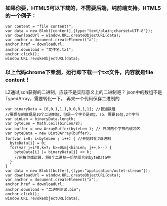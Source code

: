 ### 如果你要，HTML5可以下载的，不需要后端，纯前端支持。HTML5的一个例子：

```
var content = "file content!";
var data = new Blob([content],{type:"text/plain;charset=UTF-8"});
var downloadUrl = window.URL.createObjectURL(data);
var anchor = document.createElement("a");
anchor.href = downloadUrl;
anchor.download = "文件名.txt";
anchor.click();
window.URL.revokeObjectURL(data); 
```

### 以上代码chrome下亲测，运行即下载一个txt文件，内容就是file content！
LZ通过json获得的二进制，应该不是实际意义上的二进制吧？
json中的数组不是TypedArray，需要转化一下。
再来一个代码保存二进制的

```
var binaryData = [0,0,1,1,1,0,0,0,1,1]; //普通数组
//要保存的数据是10个二进制位，但是一个字节是8位，so，需要16位,2个字节
var binLen = binaryData.length;
var byteLen = Math.ceil(binLen/8);
var buffer = new ArrayBuffer(byteLen ); // 开辟两个字节的缓冲区
var byteData = new Uint8Array(buffer);
for(var i=0; i<byteLen ; i++) { //开始转化为8进制
  byteData[i] = 0;
  for(var j=i*8,k=7; k>=0&&j<binLen; j++,k--) {
    byteData[i] |= binaryData[j] << k;  
    //用按位或运算，将8个二进制一组地组合到byteData中
  }
}
var data = new Blob([buffer],{type:"application/octet-stream"});
var downloadUrl = window.URL.createObjectURL(data);
var anchor = document.createElement("a");
anchor.href = downloadUrl;
anchor.download = "二进制测试.bin";
anchor.click();
window.URL.revokeObjectURL(data);

```
